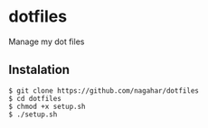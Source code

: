 # dotfiles
Manage my dot files

## Instalation
    $ git clone https://github.com/nagahar/dotfiles
    $ cd dotfiles
    $ chmod +x setup.sh
    $ ./setup.sh
